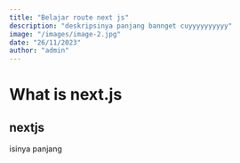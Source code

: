 ```yaml
---
title: "Belajar route next js"
description: "deskripsinya panjang bannget cuyyyyyyyyyy"
image: "/images/image-2.jpg"
date: "26/11/2023"
author: "admin"
---
```


# What is next.js

## nextjs

isinya panjang
